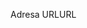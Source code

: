 <span data-ttu-id="7f9d6-101">Adresa URL</span><span class="sxs-lookup"><span data-stu-id="7f9d6-101">URL</span></span>